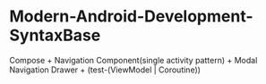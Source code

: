 # Modern-Android-Development-SyntaxBase
Compose + Navigation Component(single activity pattern) + Modal Navigation Drawer + (test-(ViewModel | Coroutine))
